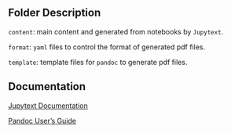 ## Folder Description

`content`: main content and generated from notebooks by `Jupytext`.

`format`: `yaml` files to control the format of generated pdf files.

`template`: template files for `pandoc` to generate pdf files.

## Documentation

[Jupytext Documentation](https://jupytext.readthedocs.io/en/latest/)

[Pandoc User’s Guide](https://pandoc.org/MANUAL.html)
